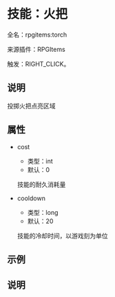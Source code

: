 # 技能：火把

<!-- 本文件是通过游戏内 `/rpgitem gen-wiki` 命令生成的。 -->
<!-- 请只在对应的 "beginCustomXXXX" 与 "endCustomXXXX" 间编辑。  -->
<!-- 如果您想修改技能或其属性的描述， -->
<!-- 请修改 "resources/lang/zh_CN.yml" 中对应的项。 -->

全名：rpgitems:torch

来源插件：RPGItems

触发：RIGHT_CLICK。

<!-- beginCustomHeader -->
<!-- endCustomHeader -->

## 说明

投掷火把点亮区域
<!-- beginCustomDescription -->
<!-- endCustomDescription -->

## 属性

* cost

  * 类型：int
  * 默认：0

  技能的耐久消耗量

* cooldown

  * 类型：long
  * 默认：20

  技能的冷却时间，以游戏刻为单位


<!-- beginCustomProperties -->
<!-- endCustomProperties -->

## 示例

<!-- beginCustomExample -->
<!-- endCustomExample -->

## 说明

<!-- beginCustomNote -->
<!-- endCustomNote -->